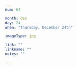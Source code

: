 ```yaml
---
num: 64

month: dec
day: 24
when: "Thursday, December 24th"

imageType: jpg

link: ""
linkname: ""
notes: ""

---
```


